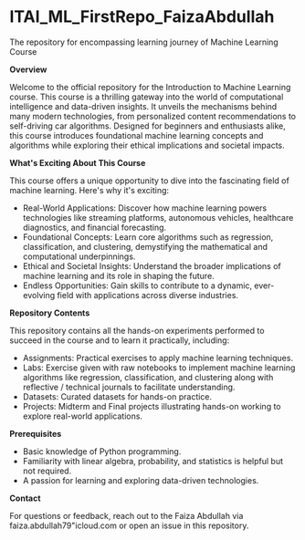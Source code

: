 # ITAI_ML_FirstRepo_FaizaAbdullah
The repository for encompassing learning journey of Machine Learning Course

**Overview**

Welcome to the official repository for the Introduction to Machine Learning course. This course is a thrilling gateway into the world of computational intelligence and data-driven insights. It unveils the mechanisms behind many modern technologies, from personalized content recommendations to self-driving car algorithms. Designed for beginners and enthusiasts alike, this course introduces foundational machine learning concepts and algorithms while exploring their ethical implications and societal impacts.

**What's Exciting About This Course**

This course offers a unique opportunity to dive into the fascinating field of machine learning. Here's why it's exciting:

- Real-World Applications: Discover how machine learning powers technologies like streaming platforms, autonomous vehicles, healthcare diagnostics, and financial forecasting.
- Foundational Concepts: Learn core algorithms such as regression, classification, and clustering, demystifying the mathematical and computational underpinnings.
- Ethical and Societal Insights: Understand the broader implications of machine learning and its role in shaping the future.
- Endless Opportunities: Gain skills to contribute to a dynamic, ever-evolving field with applications across diverse industries.

**Repository Contents**

This repository contains all the hands-on experiments performed to succeed in the course and to learn it practically, including:

- Assignments: Practical exercises to apply machine learning techniques.
- Labs: Exercise given with raw notebooks to implement machine learning algorithms like regression, classification, and clustering along with reflective / technical journals to facilitate understanding.
- Datasets: Curated datasets for hands-on practice.
- Projects: Midterm and Final projects illustrating hands-on working to explore real-world applications.

**Prerequisites**

- Basic knowledge of Python programming.
- Familiarity with linear algebra, probability, and statistics is helpful but not required.
- A passion for learning and exploring data-driven technologies.

**Contact**

For questions or feedback, reach out to the Faiza Abdullah via faiza.abdullah79"icloud.com or open an issue in this repository.
